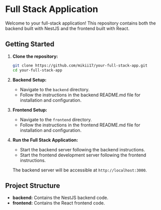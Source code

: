 # Full Stack Application

Welcome to your full-stack application! This repository contains both the backend built with NestJS and the frontend built with React.

## Getting Started

1. **Clone the repository:**
    ```bash
    git clone https://github.com/mikii17/your-full-stack-app.git
    cd your-full-stack-app
    ```

2. **Backend Setup:**
    - Navigate to the `backend` directory.
    - Follow the instructions in the backend README.md file for installation and configuration.

3. **Frontend Setup:**
    - Navigate to the `frontend` directory.
    - Follow the instructions in the frontend README.md file for installation and configuration.

4. **Run the Full Stack Application:**
    - Start the backend server following the backend instructions.
    - Start the frontend development server following the frontend instructions.

    The backend server will be accessible at `http://localhost:3000`.

## Project Structure

- **backend:** Contains the NestJS backend code.
- **frontend:** Contains the React frontend code.

